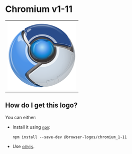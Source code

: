 # Chromium v1-11

<table>
    <tr height=230>
        <td>
            <a href="https://github.com/alrra/browser-logos/tree/3e3ff079be852a5cb5057d60129c2cbb8ca78df2/src/archive/chromium_1-11">
                <img width=220 src="https://raw.githubusercontent.com/alrra/browser-logos/3e3ff079be852a5cb5057d60129c2cbb8ca78df2/src/archive/chromium_1-11/chromium_1-11.svg?sanitize=true" alt="Chromium v1-11 browser logo">
            </a>
        </td>
    </tr>
</table>

## How do I get this logo?

You can either:

* Install it using [`npm`][npm]:

  `npm install --save-dev @browser-logos/chromium_1-11`

* Use [`cdnjs`][cdnjs].

<!-- Link labels: -->

[cdnjs]: https://cdnjs.com/libraries/browser-logos
[npm]: https://www.npmjs.com/
